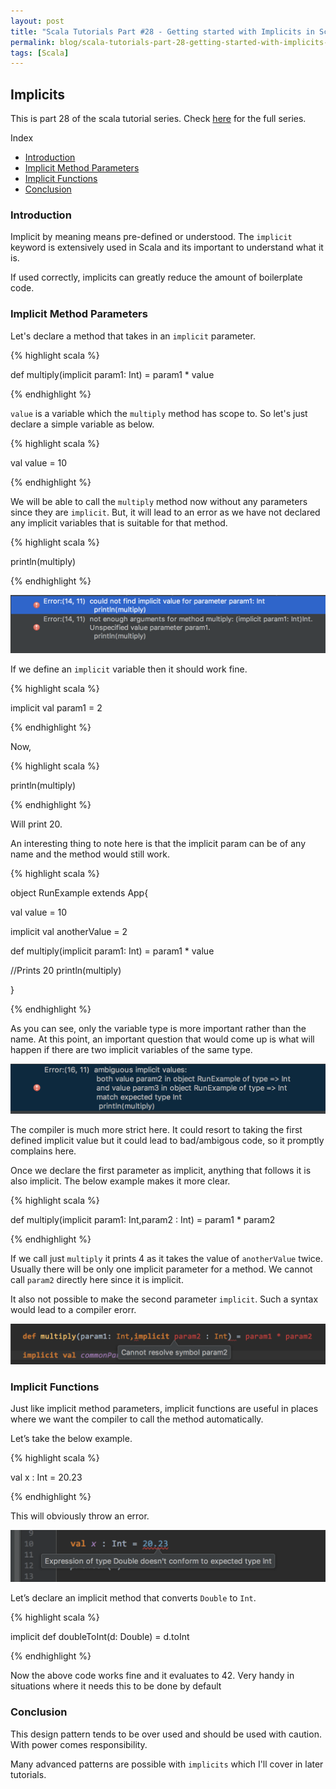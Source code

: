 ```yaml
---
layout: post
title: "Scala Tutorials Part #28 - Getting started with Implicits in Scala"
permalink: blog/scala-tutorials-part-28-getting-started-with-implicits-in-scala/
tags: [Scala]
---
```


Implicits
---------

This is part 28 of the scala tutorial series. Check [here](/blog/scala-articles-index/) for the full series.

<i class="fa fa-list-ul space-right"></i> Index

- [Introduction](#Intro)
- [Implicit Method Parameters](#ImplicitParams)
- [Implicit Functions](#ImplicitFunctions)
- [Conclusion](#Conclusion)

<h3><b><a name = "Intro" class="inter-header">Introduction</a></b></h3>

Implicit by meaning means pre-defined or understood. The `implicit` keyword is extensively used in Scala and its important to understand what it is. 

If used correctly, implicits can greatly reduce the amount of boilerplate code.

<h3><b><a name = "ImplicitParams" class="inter-header">Implicit Method Parameters</a></b></h3>

Let's declare a method that takes in an `implicit` parameter.

{% highlight scala %}

def multiply(implicit param1: Int) = param1 * value

{% endhighlight %}

`value` is a variable which the `multiply` method has scope to. So let's just declare a simple variable as below.

{% highlight scala %}

val value = 10

{% endhighlight %}

We will be able to call the `multiply` method now without any parameters since they are `implicit`. But, it will lead to an error as we have not declared any implicit variables that is suitable for that method.

{% highlight scala %}

println(multiply) 

{% endhighlight %}

![Implicit error](/images/implicit_error.png)

If we define an `implicit` variable then it should work fine.

{% highlight scala %}

implicit val param1 = 2

{% endhighlight %}

Now,

{% highlight scala %}

println(multiply)

{% endhighlight %}

Will print 20.

An interesting thing to note here is that the implicit param can be of any name and the method would still work.

{% highlight scala %}

object RunExample extends App{

  val value = 10

  implicit val anotherValue = 2

  def multiply(implicit param1: Int) = param1 * value

  //Prints 20
  println(multiply)

}

{% endhighlight %}

As you can see, only the variable type is more important rather than the name. At this point, an important question that would come up is what will happen if there are two implicit variables of the same type.

![Two implicit variables error](/images/two-implicit-error.png)

The compiler is much more strict here. It could resort to taking the first defined implicit value but it could lead to bad/ambigous code, so it promptly complains here.

Once we declare the first parameter as implicit, anything that follows it is also implicit. The below example makes it more clear.

{% highlight scala %}

def multiply(implicit param1: Int,param2 : Int) = param1 * param2

{% endhighlight %}

If we call just `multiply` it prints 4 as it takes the value of `anotherValue` twice. Usually there will be only one implicit parameter for a method. We cannot call `param2` directly here since it is implicit. 

It also not possible to make the second parameter `implicit`. Such a syntax would lead to a compiler erorr.

![Implicit second param error](/images/implicit-second-param-error.png)

<h3><b><a name = "ImplicitFunctions" class="inter-header">Implicit Functions</a></b></h3>

Just like implicit method parameters, implicit functions are useful in places where we want the compiler to call the method automatically.

Let’s take the below example.

{% highlight scala %}

val x : Int = 20.23

{% endhighlight %}

This will obviously throw an error.

![Variable type error](/images/variable-type-error.png)

Let’s declare an implicit method that converts `Double` to `Int`.

{% highlight scala %}

implicit def doubleToInt(d: Double) = d.toInt

{% endhighlight %}

Now the above code works fine and it evaluates to 42. Very handy in situations where it needs this to be done by default

<h3><b><a name = "Conclusion" class="inter-header">Conclusion</a></b></h3>

This design pattern tends to be over used and should be used with caution. With power comes responsibility.

Many advanced patterns are possible with `implicits` which I'll cover in later tutorials.


